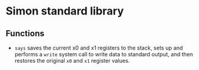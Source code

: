# Simon standard library

## Functions

- `says` saves the current x0 and x1 registers to the stack, sets up and performs a `write` system call to write data to standard output, and then restores the original `x0` and `x1` register values.